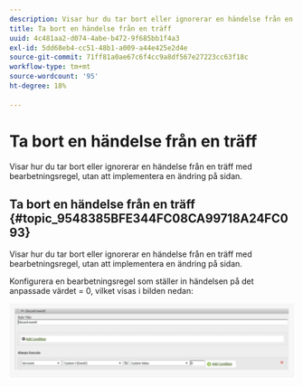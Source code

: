 ```yaml
---
description: Visar hur du tar bort eller ignorerar en händelse från en träff med bearbetningsregel, utan att implementera en ändring på sidan.
title: Ta bort en händelse från en träff
uuid: 4c481aa2-d074-4abe-b472-9f685bb1f4a3
exl-id: 5dd68eb4-cc51-48b1-a009-a44e425e2d4e
source-git-commit: 71ff81a0ae67c6f4cc9a8df567e27223cc63f18c
workflow-type: tm+mt
source-wordcount: '95'
ht-degree: 18%

---
```


# Ta bort en händelse från en träff

Visar hur du tar bort eller ignorerar en händelse från en träff med bearbetningsregel, utan att implementera en ändring på sidan.

## Ta bort en händelse från en träff {#topic_9548385BFE344FC08CA99718A24FC093}

Visar hur du tar bort eller ignorerar en händelse från en träff med bearbetningsregel, utan att implementera en ändring på sidan.

Konfigurera en bearbetningsregel som ställer in händelsen på det anpassade värdet = 0, vilket visas i bilden nedan:

![](assets/remove_event.png)
